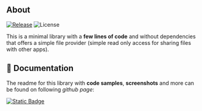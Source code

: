 ## About

[![Release](https://jitpack.io/v/MFlisar/CacheFileProvider.svg)](https://jitpack.io/#MFlisar/CacheFileProvider)
![License](https://img.shields.io/github/license/MFlisar/CacheFileProvider)

This is a minimal library with a **few lines of code** and without dependencies that offers a simple file provider (simple read only access for sharing files with other apps).

## :book: Documentation

The readme for this library with **code samples**, **screenshots** and more can be found on following *github page*:

[![Static Badge](https://img.shields.io/badge/Open%20Documentation-lightgreen?style=for-the-badge&logo=github&logoColor=black)](https://mflisar.github.io/github-docs/utilities/cachefileprovider/)
